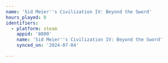 ```yaml
---
name: 'Sid Meier''s Civilization IV: Beyond the Sword'
hours_played: 0
identifiers:
  - platform: steam
    appid: '8800'
    name: 'Sid Meier''s Civilization IV: Beyond the Sword'
    synced_on: '2024-07-04'

---
```

